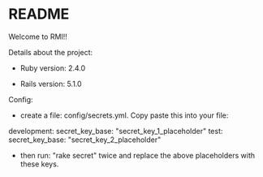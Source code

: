# README

Welcome to RMI!!

Details about the project:

* Ruby version: 2.4.0

* Rails version: 5.1.0

Config:
* create a file: config/secrets.yml. Copy paste this into your file:

development:
  secret_key_base: "secret_key_1_placeholder"
test:
  secret_key_base: "secret_key_2_placeholder"

* then run: "rake secret" twice and replace the above placeholders with these keys.

